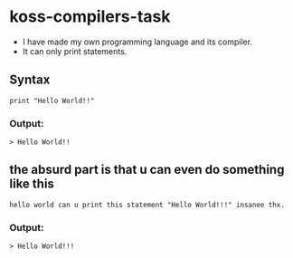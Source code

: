 # koss-compilers-task
- I have made my own programming language and its compiler.
- It can only print statements.
## Syntax
```
print "Hello World!!"
```
### Output:
```
> Hello World!!
```
## the absurd part is that u can even do something like this
```
hello world can u print this statement "Hello World!!!" insanee thx.
```
### Output:
```
> Hello World!!!
```
